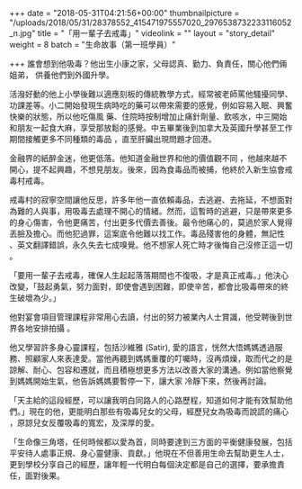+++
date = "2018-05-31T04:21:56+00:00"
thumbnailpicture = "/uploads/2018/05/31/28378552_415471975557020_2976538732233116052_n.jpg"
title = "「用一輩子去戒毒」"
videolink = ""
layout = "story_detail"
weight = 8 
batch =  "生命故事（第一班學員）" 


+++
誰會想到他吸毒？他出生小康之家，父母認真、勤力、負責任，關心他們倆姐弟， 供養他們到外國升學。

活潑好動的他上小學後難以適應刻板的傳統教學方式，經常被老師罵他騷擾同學、 功課差等。小二開始發現生病時吃的藥可以帶來需要的感覺，例如容易入眠、興奮快樂的狀態，所以他吃傷風 藥、住院時按制增加止痛針劑量、飲咳水，中三開始和朋友一起食大麻，享受那放鬆的感覺。中五畢業後到加拿大及英國升學甚至工作期間接觸更多不同種類的毒品 ，直至肝臟出現問題才回港。

金融界的紙醉金迷，他更低落。他知道金融世界和他的價值觀不同 ，他越來越不開心，提不起興趣，不想見朋友。後來，因為食毒品而被捕，他終於入新生協會戒毒村戒毒。

戒毒村的寂寧空間讓他反思，許多年他一直依賴毒品，去逃避、去拖延，不想面對為難的人與事，用吸毒去處理不開心的情緒。然而，這暫時的逃避，只是帶來更多的身心傷害，令他更痛苦，付出更多代價去善後。最令他痛心的，莫過於家人覺得丟臉及擔心。而他犯過罪，這案底令他難以找工作。毒品殘害他的身體，無記性 、英文翻譯錯誤，永久失去七成嗅覺。他不想家人死亡時才後悔自己沒修正這一切 。

「要用一輩子去戒毒，確保人生起起落落期間也不復吸，才是真正戒毒。」他決心改變，「鼓起勇氣，努力面對，即使會遇到困難，即使辛苦，都會比吸毒帶來的終 生破壞為少。」

他對宴會項目管理課程非常用心去讀，付出的努力被業內人士賞識，他受聘後到世界各地安排拍攝 。

他又學習許多身心靈課程，包括沙維雅 (Satir), 愛的語言，恍然大悟媽媽透過服務、照顧家人來表達愛。當他再聽到媽媽重覆的叮囑時，沒再煩燥，取而代之的是諒解、耐心、包容和遷就，而且積極想更多方法以改善大家的溝通。例如當他察覺到媽媽開始生氣，他告訴媽媽要暫停一下，讓大家 冷靜下來，然後再討論。

「天主給的這段經歷，可以讓我明白同路人的心路歷程，知道如何才能有效幫助他 們。」現在的他，更能明白那些有吸毒兒女的父母，經歷兒女為吸毒而說謊的痛心 ，原諒兒女反覆吸毒的寬宏，及深厚的愛。

「生命像三角塔，任何時候都以愛為首，同時要達到三方面的平衡健康發展，包括平安待人處事正規、身心靈健康、貢獻。」他現在不但善用生命去幫助更生人士，更到學校分享自己的經歷，讓年輕一代明白每個決定都是自己的選擇，要承擔責任，面對後果。